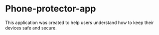 # Phone-protector-app
This application was created to help users understand how to keep their devices safe and secure.

